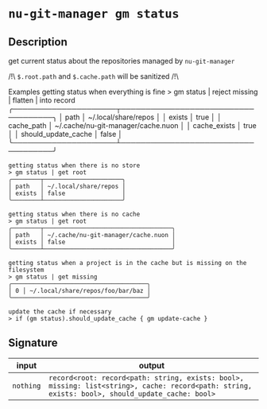 # `nu-git-manager gm status`
## Description
get current status about the repositories managed by `nu-git-manager`

/!\ `$.root.path` and `$.cache.path` will be sanitized /!\

Examples
    getting status when everything is fine
    > gm status | reject missing | flatten | into record
    ╭─────────────────────┬────────────────────────────────────╮
    │ path                │ ~/.local/share/repos               │
    │ exists              │ true                               │
    │ cache_path          │ ~/.cache/nu-git-manager/cache.nuon │
    │ cache_exists        │ true                               │
    │ should_update_cache │ false                              │
    ╰─────────────────────┴────────────────────────────────────╯

    getting status when there is no store
    > gm status | get root
    ╭────────┬──────────────────────╮
    │ path   │ ~/.local/share/repos │
    │ exists │ false                │
    ╰────────┴──────────────────────╯

    getting status when there is no cache
    > gm status | get root
    ╭────────┬────────────────────────────────────╮
    │ path   │ ~/.cache/nu-git-manager/cache.nuon │
    │ exists │ false                              │
    ╰────────┴────────────────────────────────────╯

    getting status when a project is in the cache but is missing on the filesystem
    > gm status | get missing
    ╭──────────────────────────────────────╮
    │ 0 │ ~/.local/share/repos/foo/bar/baz │
    ╰──────────────────────────────────────╯

    update the cache if necessary
    > if (gm status).should_update_cache { gm update-cache }

## Signature
| input     | output                                                                                                                                          |
| --------- | ----------------------------------------------------------------------------------------------------------------------------------------------- |
| `nothing` | `record<root: record<path: string, exists: bool>, missing: list<string>, cache: record<path: string, exists: bool>, should_update_cache: bool>` |
